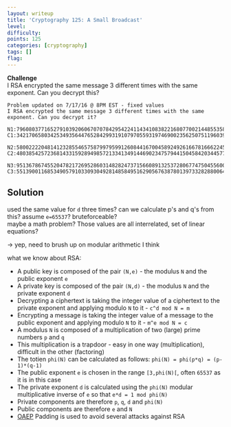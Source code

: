 ```yaml
---
layout: writeup
title: 'Cryptography 125: A Small Broadcast'
level:
difficulty:
points: 125
categories: [cryptography]
tags: []
flag:
---
```

**Challenge**   
I RSA encrypted the same message 3 different times with the same
exponent. Can you decrypt this?

    Problem updated on 7/17/16 @ 8PM EST - fixed values
    I RSA encrypted the same message 3 different times with the same exponent. Can you decrypt it?
    
    N1:79608037716527910392060670707842954224114341083822168077002144855358998405023007345791355970838437273653492726857398313047195654933011803740498167538754807659255275632647165202835846338059572102420992692073303341392512490988413552501419357400503232190597741120726276250753866130679586474440949586692852365179
    C1:34217065803425349356447652842993191079705593197469002356250751196039765990549766822180265723173964726087016890980051189787233837925650902081362222218365748633591895514369317316450142279676583079298758397507023942377316646300547978234729578678310028626408502085957725408232168284955403531891866121828640919987
    
    N2:58002222048141232855465758799795991260844167004589249261667816662245991955274977287082142794911572989261856156040536668553365838145271642812811609687362700843661481653274617983708937827484947856793885821586285570844274545385852401777678956217807768608457322329935290042362221502367207511491516411517438589637
    C2:48038542572368143315928949857213341349144690234757944150458420344577988496364306227393161112939226347074838727793761695978722074486902525121712796142366962172291716190060386128524977245133260307337691820789978610313893799675837391244062170879810270336080741790927340336486568319993335039457684586195656124176
    
    N3:95136786745520478217269528603148282473715660891325372806774750455600642337159386952455144391867750492077191823630711097423473530235172124790951314315271310542765846789908387211336846556241994561268538528319743374290789112373774893547676601690882211706889553455962720218486395519200617695951617114702861810811
    C3:55139001168534905791033093049281485849516290567638780139733282880064346293967470884523842813679361232423330290836063248352131025995684341143337417237119663347561882637003640064860966432102780676449991773140407055863369179692136108534952624411669691799286623699981636439331427079183234388844722074263884842748

## Solution

used the same value for `d` three times? can we calculate p's and q's
from this? assume `e=65537`? bruteforceable?  
maybe a math problem? Those values are all interrelated, set of linear
equations?

-> yep, need to brush up on modular arithmetic I think

what we know about RSA:

* A public key is composed of the pair `(N,e)` - the modulus `N` and the
  public exponent `e`
* A private key is composed of the pair `(N,d)` - the modulus `N` and
  the private exponent `d`
* Decrypting a ciphertext is taking the integer value of a ciphertext to
  the private exponent and applying modulo `N` to it - `c^d mod N = m`
* Encrypting a message is taking the integer value of a message to the
  public exponent and applying modulo `N` to it - `m^e mod N = c`
* A modulus `N` is composed of a multiplication of two (large) prime
  numbers `p` and `q`
* This multiplication is a trapdoor - easy in one way (multiplication),
  difficult in the other (factoring)
* The totien `phi(N)` can be calculated as follows: `phi(N) = phi(p*q) =
  (p-1)*(q-1)`
* The public exponent `e` is chosen in the range `[3,phi(N)[`, often
  `65537` as it is in this case
* The private exponent `d` is calculated using the `phi(N)` modular
  multiplicative inverse of `e` so that `e*d = 1 mod phi(N)`
* Private components are therefore `p`, `q`, `d` and `phi(N)`
* Public components are therefore `e` and `N`
* [OAEP][1] Padding is used to avoid several attacks against RSA



[1]: http://en.wikipedia.org/wiki/Optimal_asymmetric_encryption_padding